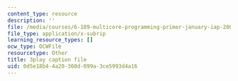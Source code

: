 ```yaml
---
content_type: resource
description: ''
file: /media/courses/6-189-multicore-programming-primer-january-iap-2007/0d5e18b44a20360d099a3ce5993d4a16_xDnq_b2784c.srt
file_type: application/x-subrip
learning_resource_types: []
ocw_type: OCWFile
resourcetype: Other
title: 3play caption file
uid: 0d5e18b4-4a20-360d-099a-3ce5993d4a16
---
```

